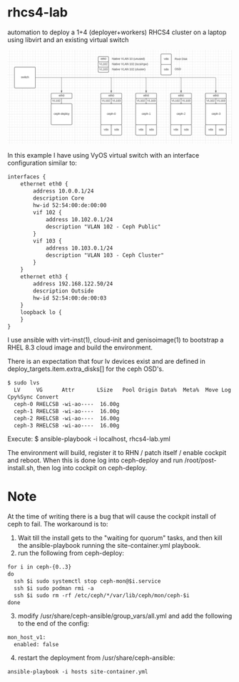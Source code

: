 # rhcs4-lab
automation to deploy a 1+4 (deployer+workers) RHCS4 cluster on a laptop using libvirt and an existing virtual switch

![alt text](https://raw.githubusercontent.com/gprocunier/rhcs4-lab/main/lab-network-logical.png)

In this example I have using VyOS virtual switch with an interface configuration similar to:

```
interfaces {
    ethernet eth0 {
        address 10.0.0.1/24
        description Core
        hw-id 52:54:00:de:00:00
        vif 102 {
            address 10.102.0.1/24
            description "VLAN 102 - Ceph Public"
        }
        vif 103 {
            address 10.103.0.1/24
            description "VLAN 103 - Ceph Cluster"
        }
    }
    ethernet eth3 {
        address 192.168.122.50/24
        description Outside
        hw-id 52:54:00:de:00:03
    }
    loopback lo {
    }
}
```


I use ansible with virt-inst(1), cloud-init and genisoimage(1) to bootstrap a RHEL 8.3 cloud image and build the environment.

There is an expectation that four lv devices exist and are defined in deploy_targets.item.extra_disks[] for the ceph OSD's.

```
$ sudo lvs
  LV     VG      Attr       LSize   Pool Origin Data%  Meta%  Move Log Cpy%Sync Convert
  ceph-0 RHELCSB -wi-ao----  16.00g                                                    
  ceph-1 RHELCSB -wi-ao----  16.00g                                                    
  ceph-2 RHELCSB -wi-ao----  16.00g                                                    
  ceph-3 RHELCSB -wi-ao----  16.00g
```

Execute:
$ ansible-playbook -i localhost, rhcs4-lab.yml

The environment will build, register it to RHN / patch itself / enable cockpit and reboot.  When this is done log into ceph-deploy and run /root/post-install.sh, then log into cockpit on ceph-deploy.

# Note
At the time of writing there is a bug that will cause the cockpit install of ceph to fail.  The workaround is to:

1. Wait till the install gets to the "waiting for quorum" tasks, and then kill the ansible-playbook running the site-container.yml playbook.
2. run the following from ceph-deploy:
```
for i in ceph-{0..3}
do
  ssh $i sudo systemctl stop ceph-mon@$i.service
  ssh $i sudo podman rmi -a
  ssh $i sudo rm -rf /etc/ceph/*/var/lib/ceph/mon/ceph-$i
done
```
3. modify /usr/share/ceph-ansible/group_vars/all.yml and add the following to the end of the config:
```
mon_host_v1:
  enabled: false
```
4. restart the deployment from /usr/share/ceph-ansible:
```
ansible-playbook -i hosts site-container.yml
```

